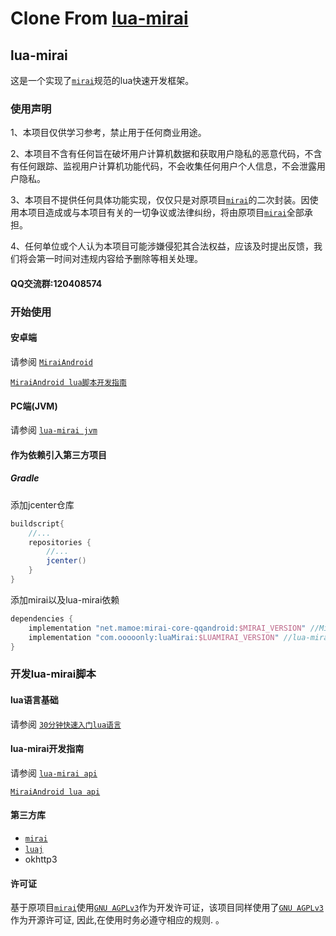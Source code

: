 # Clone From [lua-mirai](https://github.com/only52607/lua-mirai/tree/old)

## lua-mirai

 这是一个实现了[`mirai`](https://github.com/mamoe/mirai)规范的lua快速开发框架。



### 使用声明

1、本项目仅供学习参考，禁止用于任何商业用途。

2、本项目不含有任何旨在破坏用户计算机数据和获取用户隐私的恶意代码，不含有任何跟踪、监视用户计算机功能代码，不会收集任何用户个人信息，不会泄露用户隐私。

3、本项目不提供任何具体功能实现，仅仅只是对原项目[`mirai`](https://github.com/mamoe/mirai)的二次封装。因使用本项目造成或与本项目有关的一切争议或法律纠纷，将由原项目[`mirai`](https://github.com/mamoe/mirai)全部承担。

4、任何单位或个人认为本项目可能涉嫌侵犯其合法权益，应该及时提出反馈，我们将会第一时间对违规内容给予删除等相关处理。



#### QQ交流群:120408574



### 开始使用

#### 安卓端

请参阅 [`MiraiAndroid`](https://github.com/mzdluo123/MiraiAndroid)

[`MiraiAndroid lua脚本开发指南`](/docs/miraiandroid.md)

#### PC端(JVM)

请参阅 [`lua-mirai jvm`](/docs/jvm.md)

#### 作为依赖引入第三方项目

##### Gradle

添加jcenter仓库

``` groovy
buildscript{
    //...
    repositories {
        //...
        jcenter() 
    }
}
```

添加mirai以及lua-mirai依赖

```groovy
dependencies {
    implementation "net.mamoe:mirai-core-qqandroid:$MIRAI_VERSION" //Mirai Core
    implementation "com.ooooonly:luaMirai:$LUAMIRAI_VERSION" //lua-mirai
}
```



### 开发lua-mirai脚本

#### lua语言基础

请参阅 [`30分钟快速入门lua语言`](https://www.runoob.com/lua/lua-tutorial.html)

#### lua-mirai开发指南

请参阅 [`lua-mirai api`](/docs/guide.md)

[`MiraiAndroid lua api`](/docs/miraiandroid.md)

#### 第三方库

 - [`mirai`](https://github.com/mamoe/mirai)
 - [`luaj`](https://github.com/luaj/luaj)
 - okhttp3

#### 许可证

基于原项目[`mirai`](https://github.com/mamoe/mirai)使用[`GNU AGPLv3`](https://choosealicense.com/licenses/agpl-3.0/)作为开发许可证，该项目同样使用了[`GNU AGPLv3`](https://choosealicense.com/licenses/agpl-3.0/) 作为开源许可证, 因此,在使用时务必遵守相应的规则. 。
